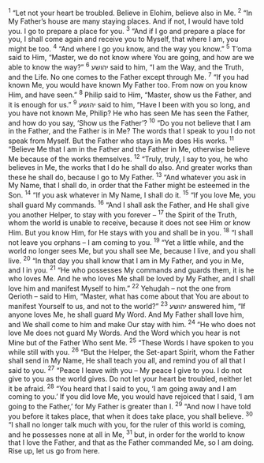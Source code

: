 <sup>1</sup> “Let not your heart be troubled. Believe in Elohim, believe also in Me.
<sup>2</sup> “In My Father’s house are many staying places. And if not, I would have told you. I go to prepare a place for you.
<sup>3</sup> “And if I go and prepare a place for you, I shall come again and receive you to Myself, that where I am, you might be too.
<sup>4</sup> “And where I go you know, and the way you know.”
<sup>5</sup> T’oma said to Him, “Master, we do not know where You are going, and how are we able to know the way?”
<sup>6</sup> יהושע said to him, “I am the Way, and the Truth, and the Life. No one comes to the Father except through Me.
<sup>7</sup> “If you had known Me, you would have known My Father too. From now on you know Him, and have seen.”
<sup>8</sup> Philip said to Him, “Master, show us the Father, and it is enough for us.”
<sup>9</sup> יהושע said to him, “Have I been with you so long, and you have not known Me, Philip? He who has seen Me has seen the Father, and how do you say, ‘Show us the Father’?
<sup>10</sup> “Do you not believe that I am in the Father, and the Father is in Me? The words that I speak to you I do not speak from Myself. But the Father who stays in Me does His works.
<sup>11</sup> “Believe Me that I am in the Father and the Father in Me, otherwise believe Me because of the works themselves.
<sup>12</sup> “Truly, truly, I say to you, he who believes in Me, the works that I do he shall do also. And greater works than these he shall do, because I go to My Father.
<sup>13</sup> “And whatever you ask in My Name, that I shall do, in order that the Father might be esteemed in the Son.
<sup>14</sup> “If you ask whatever in My Name, I shall do it.
<sup>15</sup> “If you love Me, you shall guard My commands.
<sup>16</sup> “And I shall ask the Father, and He shall give you another Helper, to stay with you forever –
<sup>17</sup> the Spirit of the Truth, whom the world is unable to receive, because it does not see Him or know Him. But you know Him, for He stays with you and shall be in you.
<sup>18</sup> “I shall not leave you orphans – I am coming to you.
<sup>19</sup> “Yet a little while, and the world no longer sees Me, but you shall see Me, because I live, and you shall live.
<sup>20</sup> “In that day you shall know that I am in My Father, and you in Me, and I in you.
<sup>21</sup> “He who possesses My commands and guards them, it is he who loves Me. And he who loves Me shall be loved by My Father, and I shall love him and manifest Myself to him.”
<sup>22</sup> Yehuḏah – not the one from Qerioth – said to Him, “Master, what has come about that You are about to manifest Yourself to us, and not to the world?”
<sup>23</sup> יהושע answered him, “If anyone loves Me, he shall guard My Word. And My Father shall love him, and We shall come to him and make Our stay with him.
<sup>24</sup> “He who does not love Me does not guard My Words. And the Word which you hear is not Mine but of the Father Who sent Me.
<sup>25</sup> “These Words I have spoken to you while still with you.
<sup>26</sup> “But the Helper, the Set-apart Spirit, whom the Father shall send in My Name, He shall teach you all, and remind you of all that I said to you.
<sup>27</sup> “Peace I leave with you – My peace I give to you. I do not give to you as the world gives. Do not let your heart be troubled, neither let it be afraid.
<sup>28</sup> “You heard that I said to you, ‘I am going away and I am coming to you.’ If you did love Me, you would have rejoiced that I said, ‘I am going to the Father,’ for My Father is greater than I.
<sup>29</sup> “And now I have told you before it takes place, that when it does take place, you shall believe.
<sup>30</sup> “I shall no longer talk much with you, for the ruler of this world is coming, and he possesses none at all in Me,
<sup>31</sup> but, in order for the world to know that I love the Father, and that as the Father commanded Me, so I am doing. Rise up, let us go from here.
